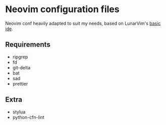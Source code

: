 # Neovim configuration files

Neovim conf heavily adapted to suit my needs, based on LunarVim's [basic ide](https://github.com/LunarVim/nvim-basic-ide).

## Requirements

* ripgrep
* fd
* git-delta
* bat
* sad
* prettier

## Extra

* stylua
* python-cfn-lint
